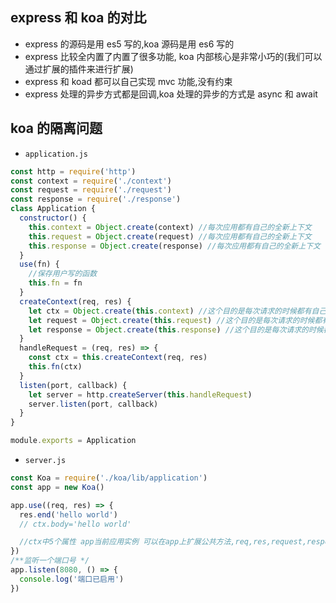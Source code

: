 ## express 和 koa 的对比

- express 的源码是用 es5 写的,koa 源码是用 es6 写的
- express 比较全内置了内置了很多功能, koa 内部核心是非常小巧的(我们可以通过扩展的插件来进行扩展)
- express 和 koad 都可以自己实现 mvc 功能,没有约束
- express 处理的异步方式都是回调,koa 处理的异步的方式是 async 和 await

## koa 的隔离问题

- `application.js`

```javascript
const http = require('http')
const context = require('./context')
const request = require('./request')
const response = require('./response')
class Application {
  constructor() {
    this.context = Object.create(context) //每次应用都有自己的全新上下文
    this.request = Object.create(request) //每次应用都有自己的全新上下文
    this.response = Object.create(response) //每次应用都有自己的全新上下文
  }
  use(fn) {
    //保存用户写的函数
    this.fn = fn
  }
  createContext(req, res) {
    let ctx = Object.create(this.context) //这个目的是每次请求的时候都有自己的上下文，而且每次请求的时候都可以获取公共上下文声明的变量属性
    let request = Object.create(this.request) //这个目的是每次请求的时候都有自己的上下文，而且每次请求的时候都可以获取公共上下文声明的变量属性
    let response = Object.create(this.response) //这个目的是每次请求的时候都有自己的上下文，而且每次请求的时候都可以获取公共上下文声明的变量属性
  }
  handleRequest = (req, res) => {
    const ctx = this.createContext(req, res)
    this.fn(ctx)
  }
  listen(port, callback) {
    let server = http.createServer(this.handleRequest)
    server.listen(port, callback)
  }
}

module.exports = Application
```

- `server.js`

```javascript
const Koa = require('./koa/lib/application')
const app = new Koa()

app.use((req, res) => {
  res.end('hello world')
  // ctx.body='hello world'

  //ctx中5个属性 app当前应用实例 可以在app上扩展公共方法,req,res,request,response
})
/**监听一个端口号 */
app.listen(8080, () => {
  console.log('端口已启用')
})
```

